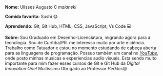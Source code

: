 **Nome:** Ulisses Augusto C *malanski*

**Comida favorita:** Sushi  :yum:

**Aprendendo:** Git, Git Hub, HTML, CSS, JavaScript, Vs Code :computer:

**Sobre:** Sou Graduado em Desenho-Licenciatura, migrando agora para a tecnologia. Sou de Curitiba/PR. me interesso muito por arte e ciência. Trabalho como Tatuador e estou no momento estudando de cabeça aberta para as linguagens de programação. Possuo também um canal no *[YouTube](https://www.youtube.com/channel/UCMO8be295Zay2OajfewJpMA)*, onde posto minhas musicas e experiencias audio visuais. Esta sendo muito importante para mim fazer esses cursos de Git e Git Hub da *Digital Innovation One*! Muitíssimo Obrigado ao Professor *Perkles*:smile:
